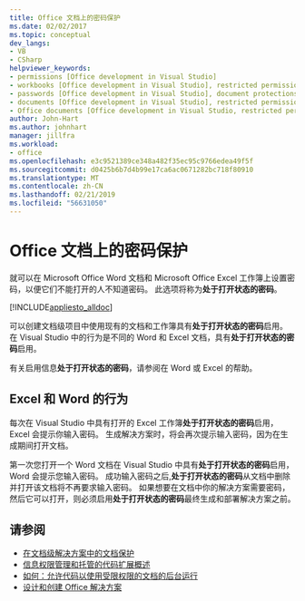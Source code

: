 ```yaml
---
title: Office 文档上的密码保护
ms.date: 02/02/2017
ms.topic: conceptual
dev_langs:
- VB
- CSharp
helpviewer_keywords:
- permissions [Office development in Visual Studio]
- workbooks [Office development in Visual Studio], restricted permissions
- passwords [Office development in Visual Studio], document protections
- documents [Office development in Visual Studio], restricted permissions
- Office documents [Office development in Visual Studio, restricted permissions
author: John-Hart
ms.author: johnhart
manager: jillfra
ms.workload:
- office
ms.openlocfilehash: e3c9521389ce348a482f35ec95c9766edea49f5f
ms.sourcegitcommit: d0425b6b7d4b99e17ca6ac0671282bc718f80910
ms.translationtype: MT
ms.contentlocale: zh-CN
ms.lasthandoff: 02/21/2019
ms.locfileid: "56631050"
---
```

# <a name="password-protection-on-office-documents"></a>Office 文档上的密码保护
  就可以在 Microsoft Office Word 文档和 Microsoft Office Excel 工作簿上设置密码，以便它们不能打开的人不知道密码。 此选项将称为**处于打开状态的密码**。

 [!INCLUDE[appliesto_alldoc](../vsto/includes/appliesto-alldoc-md.md)]

 可以创建文档级项目中使用现有的文档和工作簿具有**处于打开状态的密码**启用。 在 Visual Studio 中的行为是不同的 Word 和 Excel 文档，具有**处于打开状态的密码**启用。

 有关启用信息**处于打开状态的密码**，请参阅在 Word 或 Excel 的帮助。

## <a name="behavior-of-excel-and-word"></a>Excel 和 Word 的行为
 每次在 Visual Studio 中具有打开的 Excel 工作簿**处于打开状态的密码**启用，Excel 会提示你输入密码。 生成解决方案时，将会再次提示输入密码，因为在生成期间打开文档。

 第一次您打开一个 Word 文档在 Visual Studio 中具有**处于打开状态的密码**启用，Word 会提示您输入密码。 成功输入密码之后,**处于打开状态的密码**从文档中删除并打开该文档将不再要求输入密码。 如果想要在文档中你的解决方案需要密码，然后它可以打开，则必须启用**处于打开状态的密码**最终生成和部署解决方案之前。

## <a name="see-also"></a>请参阅
- [在文档级解决方案中的文档保护](../vsto/document-protection-in-document-level-solutions.md)
- [信息权限管理和托管的代码扩展概述](../vsto/information-rights-management-and-managed-code-extensions-overview.md)
- [如何：允许代码以使用受限权限的文档的后台运行](../vsto/how-to-permit-code-to-run-behind-documents-with-restricted-permissions.md)
- [设计和创建 Office 解决方案](../vsto/designing-and-creating-office-solutions.md)
